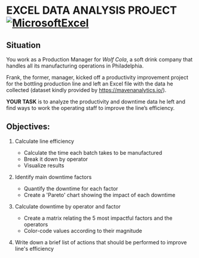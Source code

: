 # EXCEL DATA ANALYSIS PROJECT [![MicrosoftExcel](https://cdn3.emoji.gg/emojis/1938_MicrosoftExcel.png)](https://emoji.gg/emoji/1938_MicrosoftExcel)

## Situation

You work as a Production Manager for _Wolf Cola_, a soft drink company that handles all its manufacturing operations in Philadelphia.

Frank, the former, manager, kicked off a productivity improvement project for the bottling production line and left an Excel file with the data he collected 
(dataset kindly provided by https://mavenanalytics.io/).

**YOUR TASK** is to analyze the productivity and downtime data he left and find ways to work the operating staff to improve the line’s efficiency.

## Objectives:

1) Calculate line efficiency
     - Calculate the time each batch takes to be manufactured
     - Break it down by operator
     - Visualize results
   
2) Identify main downtime factors
     - Quantify the downtime for each factor
     - Create a 'Pareto' chart showing the impact of each downtime
   
3) Calculate downtime by operator and factor
     - Create a matrix relating the 5 most impactful factors and the operators
     - Color-code values according to their magnitude
       
4) Write down a brief list of actions that should be performed to improve line's efficiency
